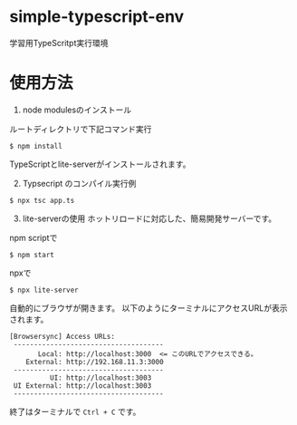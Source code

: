 # simple-typescript-env
学習用TypeScritpt実行環境

# 使用方法

1. node modulesのインストール

ルートディレクトリで下記コマンド実行

```
$ npm install
```
TypeScriptとlite-serverがインストールされます。

2. Typsecript のコンパイル実行例

```
$ npx tsc app.ts
```

3. lite-serverの使用
ホットリロードに対応した、簡易開発サーバーです。

npm scriptで
```
$ npm start
```

npxで
```
$ npx lite-server
```

自動的にブラウザが開きます。
以下のようにターミナルにアクセスURLが表示されます。

```
[Browsersync] Access URLs:
 -------------------------------------
       Local: http://localhost:3000  <= このURLでアクセスできる。
    External: http://192.168.11.3:3000
 -------------------------------------
          UI: http://localhost:3003
 UI External: http://localhost:3003
 -------------------------------------
```

終了はターミナルで `Ctrl + C` です。

